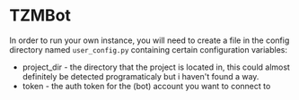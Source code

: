 # TZMBot
In order to run your own instance, you will need to create a file in the config directory named `user_config.py` containing certain configuration variables:
- project_dir - the directory that the project is located in, this could almost definitely be detected programaticaly but i haven't found a way.
- token - the auth token for the (bot) account you want to connect to
